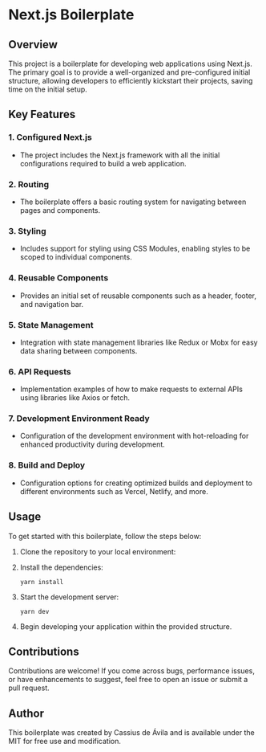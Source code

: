 # Next.js Boilerplate

## Overview

This project is a boilerplate for developing web applications using Next.js. The primary goal is to provide a well-organized and pre-configured initial structure, allowing developers to efficiently kickstart their projects, saving time on the initial setup.

## Key Features

### 1. Configured Next.js

- The project includes the Next.js framework with all the initial configurations required to build a web application.

### 2. Routing

- The boilerplate offers a basic routing system for navigating between pages and components.

### 3. Styling

- Includes support for styling using CSS Modules, enabling styles to be scoped to individual components.

### 4. Reusable Components

- Provides an initial set of reusable components such as a header, footer, and navigation bar.

### 5. State Management

- Integration with state management libraries like Redux or Mobx for easy data sharing between components.

### 6. API Requests

- Implementation examples of how to make requests to external APIs using libraries like Axios or fetch.

### 7. Development Environment Ready

- Configuration of the development environment with hot-reloading for enhanced productivity during development.

### 8. Build and Deploy

- Configuration options for creating optimized builds and deployment to different environments such as Vercel, Netlify, and more.

## Usage

To get started with this boilerplate, follow the steps below:

1. Clone the repository to your local environment:

2. Install the dependencies:

   ```
   yarn install
   ```

3. Start the development server:

   ```
   yarn dev
   ```

4. Begin developing your application within the provided structure.

## Contributions

Contributions are welcome! If you come across bugs, performance issues, or have enhancements to suggest, feel free to open an issue or submit a pull request.

## Author

This boilerplate was created by Cassius de Ávila and is available under the MIT for free use and modification.
